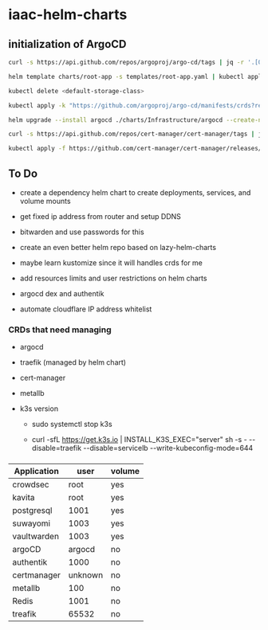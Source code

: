 # iaac-helm-charts

## initialization of ArgoCD

```sh
curl -s https://api.github.com/repos/argoproj/argo-cd/tags | jq -r '.[0].name'

helm template charts/root-app -s templates/root-app.yaml | kubectl apply -f -

kubectl delete <default-storage-class>

kubectl apply -k "https://github.com/argoproj/argo-cd/manifests/crds?ref=<appVersion>"

helm upgrade --install argocd ./charts/Infrastructure/argocd --create-namespace --namespace argocd

curl -s https://api.github.com/repos/cert-manager/cert-manager/tags | jq -r '.[0].name'

kubectl apply -f https://github.com/cert-manager/cert-manager/releases/download/<appVersion>/cert-manager.crds.yaml

```

## To Do

- create a dependency helm chart to create deployments, services, and volume mounts

- get fixed ip address from router and setup DDNS

- bitwarden and use passwords for this

- create an even better helm repo based on lazy-helm-charts

- maybe learn kustomize since it will handles crds for me

- add resources limits and user restrictions on helm charts

- argocd dex and authentik

- automate cloudflare IP address whitelist

### CRDs that need managing

- argocd

- traefik (managed by helm chart)

- cert-manager

- metallb

- k3s version

  - sudo systemctl stop k3s

  - curl -sfL https://get.k3s.io | INSTALL_K3S_EXEC="server" sh -s - --disable=traefik --disable=servicelb --write-kubeconfig-mode=644

###

| Application | user    | volume |
|-------------|---------|--------|
| crowdsec    | root    | yes    |
| kavita      | root    | yes    |
| postgresql  | 1001    | yes    |
| suwayomi    | 1003    | yes    |
| vaultwarden | 1003    | yes    |
| argoCD      | argocd  | no     |
| authentik   | 1000    | no     | (Same as camer)
| certmanager | unknown | no     |
| metallb     | 100     | no     |
| Redis       | 1001    | no     |
| treafik     | 65532   | no     |
